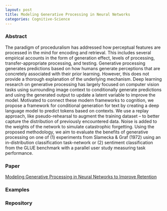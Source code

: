 ```yaml
---
layout: post
title: Modeling Generative Processing in Neural Networks
categories: Cognitive-Science
---
```


### Abstract

The paradigm of proceduralism has addressed how perceptual features are processed in the mind for encoding and retrieval. This includes several empirical accounts in the form of generation effect, levels of processing, transfer-appropriate processing, and testing. Generative processing generates predictions based on how humans generate perceptions that are concretely associated with their prior learning. However, this does not provide a thorough explanation of the underlying mechanism. Deep learning research on generative processing has largely focused on computer vision tasks using surrounding image context to conditionally generate predictions and using the generated output to update a latent variable to improve the model. Motivated to connect these modern frameworks to cognition, we propose a framework for conditional generation for text by creating a deep language model to predict tokens based on contexts. We use a replay approach, like pseudo-rehearsal to augment the training dataset – to better capture the distribution of previously encountered data. Noise is added to the weights of the network to simulate catastrophic forgetting. Using the proposed methodology, we aim to evaluate the benefits of generative processing on one of (1) experiments from Slamecka & Graf (1972) using an in-distribution classification task-network or (2) sentiment classification from the GLUE benchmark with a parallel user study measuring task performance.

### Paper

[Modeling Generative Processing in Neural Networks to Improve Retention](https://github.com/mscandlen/mscandlen/raw/master/docs/Scandlen_Sharma_Ramachandra_Sreermdass_2022.pdf)

### Examples

### Repository

